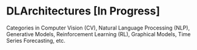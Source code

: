 # DLArchitectures [In Progress]

Categories in Computer Vision (CV), Natural Language Processing (NLP), Generative Models, Reinforcement Learning (RL), Graphical Models, Time Series Forecasting, etc.
